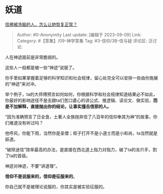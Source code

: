 # 妖道
[信佛被洗脑的人，怎么让她恢复正常？](https://www.zhihu.com/question/609747330/answer/3200038153)

> Author: #0-Anonymity
> Last update: [编辑于 2023-09-09]
> Link:
> Category: #【答集】/09-神学答集 
> Tag: #3-信仰/3B-信与疑
> 评论区:
> 泛讨论:

人在神迹面前是非常脆弱的。

这些人一般都是被一些“神迹”说服了。

你手里如果掌握着足够的科学知识和社会规律，留心处完全可以安排一些由你施展的“神迹”来对冲。

举个例子，ta的大师傅预言如何如何，你根据科学和社会规律知道结果必不如此，你最好的影响途径不是去跟ta们苦口婆心的讲公式、推逻辑、读论文、做实验，**而是不加解释，直接抛出你的结论，让事实撞击信邪的人。**

“因为准确预言了日全食，土著人全族抛弃信了八百年的信仰奉其为神”的故事，你们难道没有听过吗？

他呼风，你能下雨，当然你是圣僧；柜子打开不是小道士而是小和尚，ta当然就是妖道。

“破除迷信”效率最高的办法，是直接在西北道上指力对指力，破了ta的龙爪手，割了ta的首级。

神迹对神迹，不要“讲道理”。

**信仰不是说服来的，信仰是征服来的**。

你自己就不是被理论说服的，你其实是被实验征服的。
